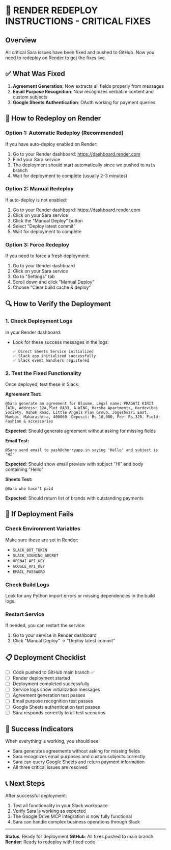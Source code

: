 # 🚀 RENDER REDEPLOY INSTRUCTIONS - CRITICAL FIXES

## Overview
All critical Sara issues have been fixed and pushed to GitHub. Now you need to redeploy on Render to get the fixes live.

## ✅ What Was Fixed
1. **Agreement Generation**: Now extracts all fields properly from messages
2. **Email Purpose Recognition**: Now recognizes verbatim content and custom subjects
3. **Google Sheets Authentication**: OAuth working for payment queries

## 🔄 How to Redeploy on Render

### Option 1: Automatic Redeploy (Recommended)
If you have auto-deploy enabled on Render:
1. Go to your Render dashboard: https://dashboard.render.com
2. Find your Sara service
3. The deployment should start automatically since we pushed to `main` branch
4. Wait for deployment to complete (usually 2-3 minutes)

### Option 2: Manual Redeploy
If auto-deploy is not enabled:
1. Go to your Render dashboard: https://dashboard.render.com
2. Click on your Sara service
3. Click the "Manual Deploy" button
4. Select "Deploy latest commit" 
5. Wait for deployment to complete

### Option 3: Force Redeploy
If you need to force a fresh deployment:
1. Go to your Render dashboard
2. Click on your Sara service
3. Go to "Settings" tab
4. Scroll down and click "Manual Deploy"
5. Choose "Clear build cache & deploy"

## 🔍 How to Verify the Deployment

### 1. Check Deployment Logs
In your Render dashboard:
- Look for these success messages in the logs:
  ```
  ✅ Direct Sheets Service initialized
  ✅ Slack app initialized successfully
  ✅ Slack event handlers registered
  ```

### 2. Test the Fixed Functionality
Once deployed, test these in Slack:

**Agreement Test:**
```
@Sara generate an agreement for Bloome, Legal name: PRAGATI KIRIT JAIN, Address: 12A,Plot 8A33, A-WING, Harsha Apartments, Hardevibai Society, Ashok Road, Little Angels Play Group, Jogeshwari East, Mumbai, Maharashtra, 400060. Deposit: Rs 10,000, Fee: Rs.320. Field: Fashion & accessories
```
**Expected**: Should generate agreement without asking for missing fields

**Email Test:**
```
@Sara send email to yash@cherryapp.in saying 'Hello' and subject is 'HI'
```
**Expected**: Should show email preview with subject "HI" and body containing "Hello"

**Sheets Test:**
```
@Sara who hasn't paid
```
**Expected**: Should return list of brands with outstanding payments

## 🚨 If Deployment Fails

### Check Environment Variables
Make sure these are set in Render:
- `SLACK_BOT_TOKEN`
- `SLACK_SIGNING_SECRET` 
- `OPENAI_API_KEY`
- `GOOGLE_API_KEY`
- `EMAIL_PASSWORD`

### Check Build Logs
Look for any Python import errors or missing dependencies in the build logs.

### Restart Service
If needed, you can restart the service:
1. Go to your service in Render dashboard
2. Click "Manual Deploy" → "Deploy latest commit"

## 📋 Deployment Checklist

- [ ] Code pushed to GitHub main branch ✅
- [ ] Render deployment started
- [ ] Deployment completed successfully
- [ ] Service logs show initialization messages
- [ ] Agreement generation test passes
- [ ] Email purpose recognition test passes  
- [ ] Google Sheets authentication test passes
- [ ] Sara responds correctly to all test scenarios

## 🎉 Success Indicators

When everything is working, you should see:
- Sara generates agreements without asking for missing fields
- Sara recognizes email purposes and custom subjects correctly
- Sara can query Google Sheets and return payment information
- All three critical issues are resolved

## 📞 Next Steps

After successful deployment:
1. Test all functionality in your Slack workspace
2. Verify Sara is working as expected
3. The Google Drive MCP integration is now fully functional
4. Sara can handle complex business operations through Slack

---
**Status**: Ready for deployment
**GitHub**: All fixes pushed to main branch
**Render**: Ready to redeploy with fixed code
